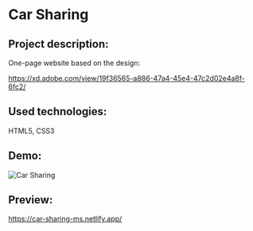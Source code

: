 # Car Sharing

## Project description:

One-page website based on the design:

https://xd.adobe.com/view/19f36565-a886-47a4-45e4-47c2d02e4a8f-6fc2/

## Used technologies:

HTML5, CSS3

## Demo:

![Car Sharing](https://github.com/MartaSolo/carSharing/blob/main/Car%20Sharing.gif)

## Preview:

https://car-sharing-ms.netlify.app/
